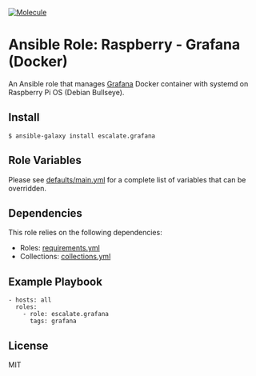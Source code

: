 [![Molecule](https://github.com/escalate/ansible-raspberry-grafana-docker/actions/workflows/molecule.yml/badge.svg?branch=master&event=push)](https://github.com/escalate/ansible-raspberry-grafana-docker/actions/workflows/molecule.yml)

# Ansible Role: Raspberry - Grafana (Docker)

An Ansible role that manages [Grafana](https://grafana.com/oss/grafana/) Docker container with systemd on Raspberry Pi OS (Debian Bullseye).

## Install

```
$ ansible-galaxy install escalate.grafana
```

## Role Variables

Please see [defaults/main.yml](https://github.com/escalate/ansible-raspberry-grafana-docker/blob/master/defaults/main.yml) for a complete list of variables that can be overridden.

## Dependencies

This role relies on the following dependencies:

* Roles: [requirements.yml](https://github.com/escalate/ansible-raspberry-grafana-docker/blob/master/requirements.yml)
* Collections: [collections.yml](https://github.com/escalate/ansible-raspberry-grafana-docker/blob/master/collections.yml)

## Example Playbook

```
- hosts: all
  roles:
    - role: escalate.grafana
      tags: grafana
```

## License

MIT
